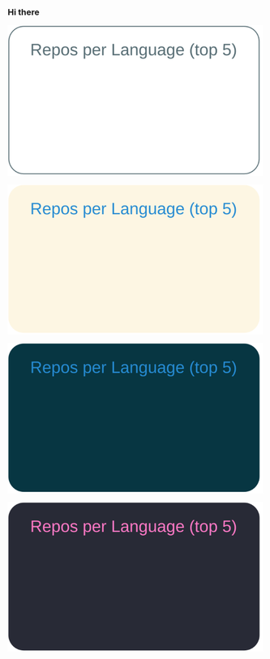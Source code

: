 ### Hi there  

<!--
**Aichi-Kouki/Aichi-Kouki** is a ? _special_ ? repository because its `README.md` (this file) appears on your GitHub profile.

Here are some ideas to get you started:

-   I’m currently working on ...
-   I’m currently learning ...
-   I’m looking to collaborate on ...
-   I’m looking for help with ...
-   Ask me about ...
-   How to reach me: ...
-   Pronouns: ...
- ? Fun fact: ...
-->

[![](https://raw.githubusercontent.com/Aichi-Kouki/Aichi-Kouki/master/profile-summary-card-output/default/1-repos-per-language.svg)](https://github.com/vn7n24fzkq/github-profile-summary-cards)

[![](https://raw.githubusercontent.com/Aichi-Kouki/Aichi-Kouki/master/profile-summary-card-output/solarized/1-repos-per-language.svg)](https://github.com/vn7n24fzkq/github-profile-summary-cards)

[![](https://raw.githubusercontent.com/Aichi-Kouki/Aichi-Kouki/master/profile-summary-card-output/solarized_dark/1-repos-per-language.svg)](https://github.com/vn7n24fzkq/github-profile-summary-cards)

[![](https://raw.githubusercontent.com/Aichi-Kouki/Aichi-Kouki/master/profile-summary-card-output/dracula/1-repos-per-language.svg)](https://github.com/vn7n24fzkq/github-profile-summary-cards)